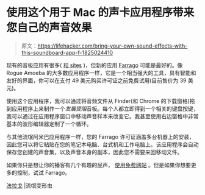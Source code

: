 # 使用这个用于 Mac 的声卡应用程序带来您自己的声音效果

> 原文：<https://lifehacker.com/bring-your-own-sound-effects-with-this-soundboard-app-f-1825024410>

现有的音板应用有很多( [和 sites](https://gizmodo.com/this-incredible-soundboard-website-has-pretty-much-ever-5980409) )，但新的应用 [Farrago](https://rogueamoeba.com/farrago/) 可能是最好的。像 Rogue Amoeba 的大多数应用程序一样，它是一个相当强大的工具，具有智能和友好的界面，你可以在支付 49 美元购买许可证之前免费试用(目前售价为 39 美元)。



使用这个应用程序，我可以通过将音频文件从 Finder(和 Chrome 的下载窗格)拖到应用程序上来制作一个*发展受阻*音板。每个人都立即得到一个相关的键盘按键，我可以通过在应用程序窗口中移动声音样本来改变它。我甚至使用右边窗格中非常基本的波形编辑器定制了一个循环。

与其他流氓阿米巴应用程序一样，您的 Farrago 许可证涵盖多台机器上的安装，因此您可以将它粘贴在您的笔记本电脑、台式机和工作电脑上。该应用程序会自动保存您创建的声音集，以及声音本身的副本，因此您不需要来回移动文件。

如果你只是想让你的播客有几个有趣的屁声， [使用免费网站](http://www.soundboard.com/) 。但是如果你想要更多的控制，试试 Farrago。

[法拉戈](https://rogueamoeba.com/farrago/) |流氓变形虫